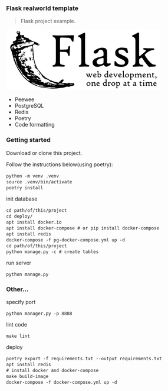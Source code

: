 ### Flask realworld template

> Flask project example.

![](https://raw.githubusercontent.com/Baloneo/flask-realworld-template/main/app/static/flask-logo.png)


* Peewee
* PostgreSQL
* Redis
* Poetry
* Code formatting

### Getting started
Download or clone this project. 

Follow the instructions below(using poetry):
```shell
python -m venv .venv
source .venv/bin/activate
poetry install
```

init database
```shell
cd path/of/this/project
cd deploy/
apt install docker.io
apt install docker-compose # or pip install docker-compose
apt install redis
docker-compose -f pg-docker-compose.yml up -d
cd path/of/this/project
python manage.py -c # create tables
```

run server
```shell
python manage.py
```

### Other...
specify port
```shell
python manager.py -p 8888  
```

lint code
```shell
make lint
```

deploy
```shell
poetry export -f requirements.txt --output requirements.txt
apt install redis
# install docker and docker-compose
make build-image
docker-compose -f docker-compose.yml up -d
```